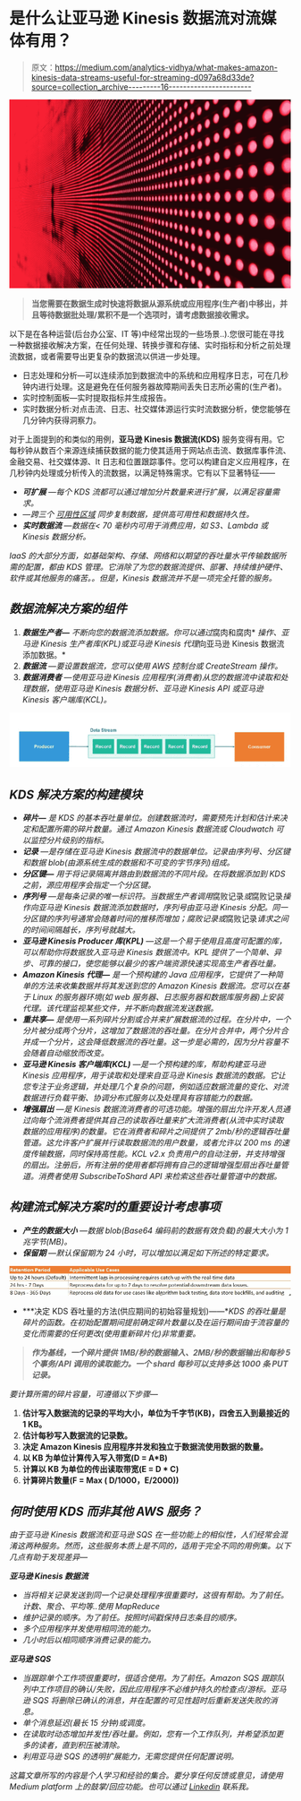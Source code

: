 # 是什么让亚马逊 Kinesis 数据流对流媒体有用？

> 原文：<https://medium.com/analytics-vidhya/what-makes-amazon-kinesis-data-streams-useful-for-streaming-d097a68d33de?source=collection_archive---------16----------------------->

![](img/982e06303ee3bf0b6b133fbb1986ee15.png)

> **当您需要在数据生成时快速将数据从源系统或应用程序(生产者)中移出，并且等待数据批处理/累积不是一个选项时，请考虑数据接收需求。**

以下是在各种运营(后台办公室、IT 等)中经常出现的一些场景..).您很可能在寻找一种数据接收解决方案，在任何处理、转换步骤和存储、实时指标和分析之前处理流数据，或者需要导出更复杂的数据流以供进一步处理。

*   日志处理和分析—可以连续添加到数据流中的系统和应用程序日志，可在几秒钟内进行处理。这是避免在任何服务器故障期间丢失日志所必需的(生产者)。
*   实时控制面板—实时提取指标并生成报告。
*   实时数据分析:对点击流、日志、社交媒体源运行实时流数据分析，使您能够在几分钟内获得洞察力。

对于上面提到的和类似的用例，**亚马逊 Kinesis 数据流(KDS)** 服务变得有用。它每秒钟从数百个来源连续捕获数据的能力使其适用于网站点击流、数据库事件流、金融交易、社交媒体源、It 日志和位置跟踪事件。您可以构建自定义应用程序，在几秒钟内处理或分析传入的流数据，以满足特殊需求。它有以下显著特征——

*   ***可扩展*** *—每个 KDS 流都可以通过增加分片数量来进行扩展，以满足容量需求。*
*   **—跨三个* [*可用性区域*](https://docs.aws.amazon.com/AWSEC2/latest/UserGuide/using-regions-availability-zones.html#concepts-availability-zones) *同步复制数据，提供高可用性和数据持久性。**
*   ****实时数据流*** *—数据在< 70 毫秒内可用于消费应用，如 S3、Lambda 或 Kinesis 数据分析。**

*IaaS 的大部分方面，如基础架构、存储、网络和以期望的吞吐量水平传输数据所需的配置，都由 KDS 管理。它消除了为您的数据流提供、部署、持续维护硬件、软件或其他服务的痛苦。。但是，Kinesis 数据流并不是一项完全托管的服务。*

## *数据流解决方案的组件*

1.  ***数据生产者—** 不断向您的数据流添加数据。你可以通过*腐肉和腐肉* *操作、亚马逊 Kinesis 生产者库(KPL)或亚马逊 Kinesis 代理*向亚马逊 Kinesis 数据流添加数据。*
2.  ***数据流** —要设置数据流，您可以使用 AWS 控制台或 *CreateStream* 操作。*
3.  ***数据消费者** —使用亚马逊 Kinesis 应用程序(消费者)从您的数据流中读取和处理数据，使用亚马逊 Kinesis 数据分析、亚马逊 Kinesis API 或亚马逊 Kinesis 客户端库(KCL)。*

*![](img/cf5f6a9b9337fe3c31e750455244e5dd.png)*

## *KDS 解决方案的构建模块*

*   ***碎片—** 是 KDS 的基本吞吐量单位。创建数据流时，需要预先计划和估计来决定和配置所需的碎片数量。通过 Amazon Kinesis 数据流或 Cloudwatch 可以监控分片级别的指标。*
*   ***记录** —是存储在亚马逊 Kinesis 数据流中的数据单位。记录由序列号、分区键和数据 blob(由源系统生成的数据和不可变的字节序列)组成。*
*   ***分区键—** 用于将记录隔离并路由到数据流的不同片段。在将数据添加到 KDS 之前，源应用程序会指定一个分区键。*
*   ***序列号** —是每条记录的唯一标识符。当数据生产者调用*腐败记录*或*腐败记录*操作向亚马逊 Kinesis 数据流添加数据时，序列号由亚马逊 Kinesis 分配。同一分区键的序列号通常会随着时间的推移而增加；*腐败记录*或*腐败记录*请求之间的时间间隔越长，序列号就越大。*
*   ***亚马逊 Kinesis Producer 库(KPL)** —这是一个易于使用且高度可配置的库，可以帮助你将数据放入亚马逊 Kinesis 数据流中。KPL 提供了一个简单、异步、可靠的接口，使您能够以最少的客户端资源快速实现高生产者吞吐量。*
*   ***Amazon Kinesis 代理—** 是一个预构建的 Java 应用程序，它提供了一种简单的方法来收集数据并将其发送到您的 Amazon Kinesis 数据流。您可以在基于 Linux 的服务器环境(如 web 服务器、日志服务器和数据库服务器)上安装代理。该代理监视某些文件，并不断向数据流发送数据。*
*   ***重共享—** 是使用一系列碎片分割或合并来扩展数据流的过程。在分片中，一个分片被分成两个分片，这增加了数据流的吞吐量。在分片合并中，两个分片合并成一个分片，这会降低数据流的吞吐量。这一步是必需的，因为分片容量不会随着自动缩放而改变。*
*   ***亚马逊 Kinesis 客户端库(KCL)** —是一个预构建的库，帮助构建亚马逊 Kinesis 应用程序，用于读取和处理来自亚马逊 Kinesis 数据流的数据。它让您专注于业务逻辑，并处理几个复杂的问题，例如适应数据流量的变化、对流数据进行负载平衡、协调分布式服务以及处理具有容错能力的数据。*
*   ***增强扇出** —是 Kinesis 数据流消费者的可选功能。增强的扇出允许开发人员通过向每个流消费者提供其自己的读取吞吐量来扩大流消费者(从流中实时读取数据的应用程序)的数量。它在消费者和碎片之间提供了 2mb/秒的逻辑吞吐量管道。这允许客户扩展并行读取数据流的用户数量，或者允许以 200 ms 的速度传输数据，同时保持高性能。KCL v2.x 负责用户的自动注册，并支持增强的扇出。注册后，所有注册的使用者都将拥有自己的逻辑增强型扇出吞吐量管道。消费者使用 *SubscribeToShard* API 来检索这些吞吐量管道中的数据。*

## *构建流式解决方案时的重要设计考虑事项*

*   ***产生的数据大小** —数据 blob(Base64 编码前的数据有效负载)的最大大小为 1 兆字节(MB)。*
*   ***保留期** —默认保留期为 24 小时，可以增加以满足如下所述的特定要求。*

*![](img/dec7d93f5e5fefb68994c5d00a56ca1e.png)*

*   ***决定 KDS 吞吐量的方法(供应期间的初始容量规划)——**KDS 的吞吐量是碎片的函数。在初始配置期间提前确定碎片数量以及在运行期间由于流容量的变化而需要的任何更改(使用重新碎片化)非常重要。*

> ***作为基线，一个碎片提供 1MB/秒的数据输入、2MB/秒的数据输出和每秒 5 个事务/API 调用的读取能力。一个 shard 每秒可以支持多达 1000 条 PUT 记录。***

*要计算所需的碎片容量，可遵循以下步骤—*

1.  **估计写入数据流的记录的平均大小，单位为千字节(KB)，四舍五入到最接近的 1 KB。**
2.  **估计每秒写入数据流的记录数。**
3.  **决定 Amazon Kinesis 应用程序并发和独立于数据流使用数据的数量。**
4.  **以 KB 为单位计算传入写入带宽(D = A*B)**
5.  **计算以 KB 为单位的传出读取带宽(E = D * C)**
6.  **计算碎片数量(F = Max ( D/1000，E/2000))**

## *何时使用 KDS 而非其他 AWS 服务？*

*由于亚马逊 Kinesis 数据流和亚马逊 SQS 在一些功能上的相似性，人们经常会混淆这两种服务。然而，这些服务本质上是不同的，适用于完全不同的用例集。以下几点有助于发现差异—*

***亚马逊 Kinesis 数据流***

*   *当将相关记录发送到同一个记录处理程序很重要时，这很有帮助。为了前任。计数、聚合、平均等..使用 MapReduce*
*   *维护记录的顺序。为了前任。按照时间戳保持日志条目的顺序。*
*   *多个应用程序并发使用相同流的能力。*
*   *几小时后以相同顺序消费记录的能力。*

***亚马逊 SQS***

*   *当跟踪单个工作项很重要时，很适合使用。为了前任。Amazon SQS 跟踪队列中工作项目的确认/失败，因此应用程序不必维护持久的检查点/游标。亚马逊 SQS 将删除已确认的消息，并在配置的可见性超时后重新发送失败的消息。*
*   *单个消息延迟(最长 15 分钟)或调度。*
*   *在读取时动态增加并发性/吞吐量。例如，您有一个工作队列，并希望添加更多的读者，直到积压被清除。*
*   *利用亚马逊 SQS 的透明扩展能力，无需您提供任何配置说明。*

*这篇文章所写的内容是个人学习和经验的集合。要分享任何反馈或意见，请使用 Medium platform 上的鼓掌/回应功能。也可以通过 [Linkedin](http://www.linkedin.com/in/niwrattikasture) 联系我。*